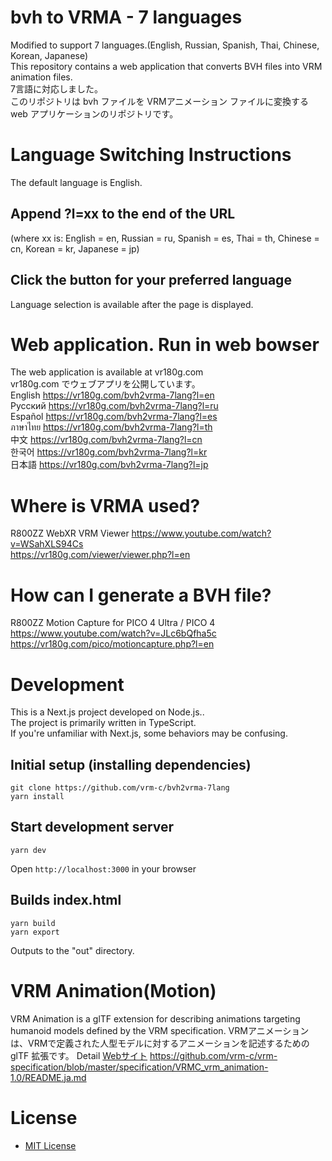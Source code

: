 # bvh to VRMA - 7 languages
Modified to support 7 languages.(English, Russian, Spanish, Thai, Chinese, Korean, Japanese)  
This repository contains a web application that converts BVH files into VRM animation files.  
7言語に対応しました。  
このリポジトリは bvh ファイルを VRMアニメーション ファイルに変換する web アプリケーションのリポジトリです。

# Language Switching Instructions

The default language is English.  
## Append ?l=xx to the end of the URL
(where xx is: English = en, Russian = ru, Spanish = es, Thai = th, Chinese = cn, Korean = kr, Japanese = jp)

## Click the button for your preferred language
Language selection is available after the page is displayed.

# Web application. Run in web bowser
The web application is available at vr180g.com  
vr180g.com でウェブアプリを公開しています。  
English https://vr180g.com/bvh2vrma-7lang?l=en  
Русский https://vr180g.com/bvh2vrma-7lang?l=ru  
Español https://vr180g.com/bvh2vrma-7lang?l=es  
ภาษาไทย https://vr180g.com/bvh2vrma-7lang?l=th  
中文 https://vr180g.com/bvh2vrma-7lang?l=cn  
한국어 https://vr180g.com/bvh2vrma-7lang?l=kr  
日本語 https://vr180g.com/bvh2vrma-7lang?l=jp  

# Where is VRMA used?
R800ZZ WebXR VRM Viewer
https://www.youtube.com/watch?v=WSahXLS94Cs  
https://vr180g.com/viewer/viewer.php?l=en  

# How can I generate a BVH file?
R800ZZ Motion Capture for PICO 4 Ultra / PICO 4  
https://www.youtube.com/watch?v=JLc6bQfha5c  
https://vr180g.com/pico/motioncapture.php?l=en  

# Development

This is a Next.js project developed on Node.js..  
The project is primarily written in TypeScript.  
If you're unfamiliar with Next.js, some behaviors may be confusing.  

## Initial setup (installing dependencies)
```
git clone https://github.com/vrm-c/bvh2vrma-7lang
yarn install
```

## Start development server
```
yarn dev
```
Open `http://localhost:3000` in your browser

## Builds index.html
```
yarn build
yarn export
```
Outputs to the "out" directory.

# VRM Animation(Motion)

VRM Animation is a glTF extension for describing animations targeting humanoid models defined by the VRM specification.
VRMアニメーションは、VRMで定義された人型モデルに対するアニメーションを記述するための glTF 拡張です。
Detail [Webサイト](https://vrm.dev/vrma/)
https://github.com/vrm-c/vrm-specification/blob/master/specification/VRMC_vrm_animation-1.0/README.ja.md

# License

- [MIT License](./LICENSE.txt)
